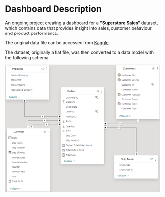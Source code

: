 # Dashboard Description

An ongoing project creating a dashboard for a __"Superstore Sales"__ dataset, which contains data that provides insight into sales, customer behaviour and product performance.

The original data file can be accessed from [Kaggle](https://www.kaggle.com/datasets/ishanshrivastava28/superstore-sales?utm_medium=social&utm_campaign=kaggle-dataset-share&utm_source=twitter ).

The dataset, originally a flat file, was then converted to a data model with the following schema.

![alt text](https://github.com/tantriciajl/dashboards/blob/main/superstore/schema.png)

